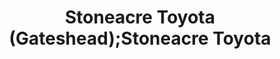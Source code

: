 ---
title: "Stoneacre Toyota (Gateshead);Stoneacre Toyota"
url: /gateshead/stoneacre-toyota-gateshead-stoneacre-toyota/
shop: Autohaus
---